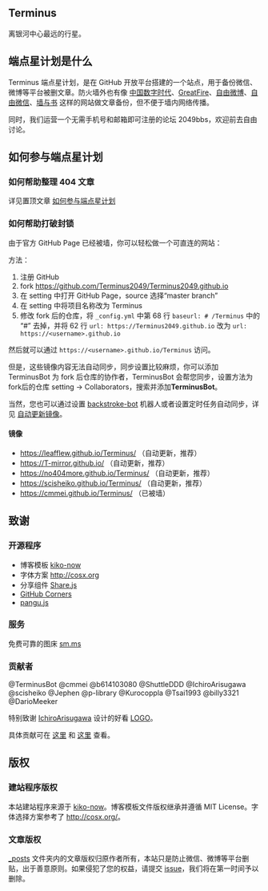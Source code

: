 ## Terminus
离银河中心最远的行星。

## 端点星计划是什么

Terminus 端点星计划，是在 GitHub 开放平台搭建的一个站点，用于备份微信、微博等平台被删文章。防火墙外也有像 [中国数字时代](https://chinadigitaltimes.net/chinese/)、[GreatFire](https://zh.greatfire.org/)、[自由微博](https://freeweibo.com/)、[自由微信](https://freewechat.com/)、[墙与书](https://wallsandbooks.wordpress.com) 这样的网站做文章备份，但不便于墙内网络传播。

同时，我们运营一个无需手机号和邮箱即可注册的论坛 2049bbs，欢迎前去自由讨论。

## 如何参与端点星计划

### 如何帮助整理 404 文章

详见置顶文章 [如何参与端点星计划](https://github.com/Terminus2049/Terminus2049.github.io/blob/master/_posts/2018-04-01-how-to-participate-in-terminus.md)

### 如何帮助打破封锁

由于官方 GitHub Page 已经被墙，你可以轻松做一个可直连的网站：

方法：
1. 注册 GitHub
2. fork <https://github.com/Terminus2049/Terminus2049.github.io>
3. 在 setting 中打开 GitHub Page，source 选择“master branch”
4. 在 setting 中将项目名称改为 Terminus
5. 修改 fork 后的仓库，将 `_config.yml` 中第 68 行 `baseurl: # /Terminus` 中的 “#” 去掉，并将 62 行 `url: https://Terminus2049.github.io` 改为 `url: https://<username>.github.io`

然后就可以通过 `https://<username>.github.io/Terminus` 访问。

但是，这些镜像内容无法自动同步，同步设置比较麻烦，你可以添加 TerminusBot 为 fork 后仓库的协作者，TerminusBot 会帮您同步，设置方法为 fork后的仓库 setting -> Collaborators，搜索并添加**TerminusBot**。

当然，您也可以通过设置 [backstroke-bot](https://backstroke.co/) 机器人或者设置定时任务自动同步，详见 [自动更新镜像](https://github.com/Terminus2049/Terminus2049.github.io/issues/106)。

#### 镜像

* <https://leafflew.github.io/Terminus/> （自动更新，推荐）
* <https://T-mirror.github.io/> （自动更新，推荐）
* <https://no404more.github.io/Terminus/> （自动更新，推荐）
* <https://scisheiko.github.io/Terminus/> （自动更新，推荐）
* <https://cmmei.github.io/Terminus/> （已被墙）

## 致谢

### 开源程序

- 博客模板 [kiko-now](https://github.com/AWEEKJ/kiko-now)
- 字体方案 <http://cosx.org>
- 分享组件 [Share.js](https://github.com/overtrue/share.js)
- [GitHub Corners](http://tholman.com/github-corners/)
- [pangu.js](https://github.com/vinta/pangu.js)

### 服务

免费可靠的图床 [sm.ms](https://sm.ms/)

### 贡献者

@TerminusBot @cmmei @b614103080 @ShuttleDDD @IchiroArisugawa @scisheiko @Jephen @p-library @Kurocoppla @Tsai1993 @billy3321 @DarioMeeker

特别致谢 [IchiroArisugawa](https://github.com/IchiroArisugawa) 设计的好看 [LOGO](https://github.com/Terminus2049/Terminus2049.github.io/tree/master/images)。

具体贡献可在 [这里](https://github.com/Info-cn/Terminus/graphs/contributors) 和 [这里](https://github.com/Terminus2049/Terminus2049.github.io/graphs/contributors) 查看。

## 版权

### 建站程序版权

本站建站程序来源于 [kiko-now](https://github.com/AWEEKJ/kiko-now)。博客模板文件版权继承并遵循 MIT License。字体选择方案参考了 <http://cosx.org/>。

### 文章版权

[_posts](https://github.com/Terminus2049/Terminus2049.github.io/tree/master/_posts) 文件夹内的文章版权归原作者所有，本站只是防止微信、微博等平台删贴，出于善意原则。如果侵犯了您的权益，请提交 [issue](https://github.com/Terminus2049/Terminus2049.github.io/issues)，我们将在第一时间予以删除。
